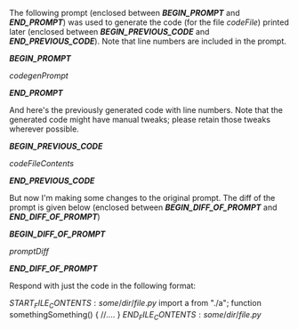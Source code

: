 The following prompt (enclosed between ___BEGIN_PROMPT___ and ___END_PROMPT___) was used to generate the code (for the file $codeFile$) printed later (enclosed between ___BEGIN_PREVIOUS_CODE___ and ___END_PREVIOUS_CODE___).
Note that line numbers are included in the prompt.

___BEGIN_PROMPT___

$codegenPrompt$

___END_PROMPT___

And here's the previously generated code with line numbers. Note that the generated code might have manual tweaks; please retain those tweaks wherever possible.

___BEGIN_PREVIOUS_CODE___

$codeFileContents$

___END_PREVIOUS_CODE___

But now I'm making some changes to the original prompt. The diff of the prompt is given below (enclosed between ___BEGIN_DIFF_OF_PROMPT___ and ___END_DIFF_OF_PROMPT___)

___BEGIN_DIFF_OF_PROMPT___

$promptDiff$

___END_DIFF_OF_PROMPT___


Respond with just the code in the following format:

$START_FILE_CONTENTS:some/dir/file.py$
import a from "./a";
function somethingSomething() {
  //....
}
$END_FILE_CONTENTS:some/dir/file.py$